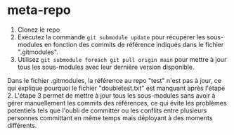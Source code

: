 # meta-repo

1. Clonez le repo
2. Exécutez la commande `git submodule update` pour récupérer les sous-modules en fonction des commits de référence indiqués dans le fichier ".gitmodules".
3. Utilisez `git submodule foreach git pull origin main` pour mettre à jour tous les sous-modules avec leur dernière version disponible.

Dans le fichier .gitmodules, la référence au repo "test" n'est pas à jour, ce qui explique pourquoi le fichier "doubletest.txt" est manquant après l'étape 2.
L'étape 3 permet de mettre à jour tous les sous-modules sans avoir à gérer manuellement les commits des références, ce qui évite les problèmes potentiels tels que l'oubli de committer ou les conflits entre plusieurs personnes committant en même temps mais déployant à des moments différents.